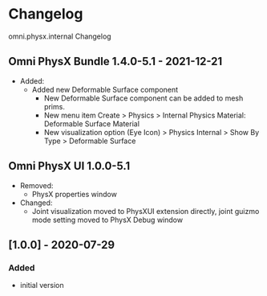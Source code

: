 # Changelog
omni.physx.internal Changelog

## Omni PhysX Bundle 1.4.0-5.1 - 2021-12-21

- Added:
   - Added new Deformable Surface component
      - New Deformable Surface component can be added to mesh prims.
      - New menu item Create > Physics > Internal Physics Material: Deformable Surface Material
      - New visualization option (Eye Icon) > Physics Internal > Show By Type > Deformable Surface

## Omni PhysX UI 1.0.0-5.1

- Removed:
   * PhysX properties window 
- Changed:
   * Joint visualization moved to PhysXUI extension directly, joint guizmo mode setting moved to PhysX Debug window

## [1.0.0] - 2020-07-29
### Added
- initial version

